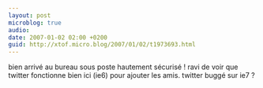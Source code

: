 ```yaml
---
layout: post
microblog: true
audio: 
date: 2007-01-02 02:00 +0200
guid: http://xtof.micro.blog/2007/01/02/t1973693.html
---
```

bien arrivé au bureau sous poste hautement sécurisé ! ravi de voir que twitter fonctionne bien ici (ie6) pour ajouter les amis. twitter buggé sur ie7 ?
